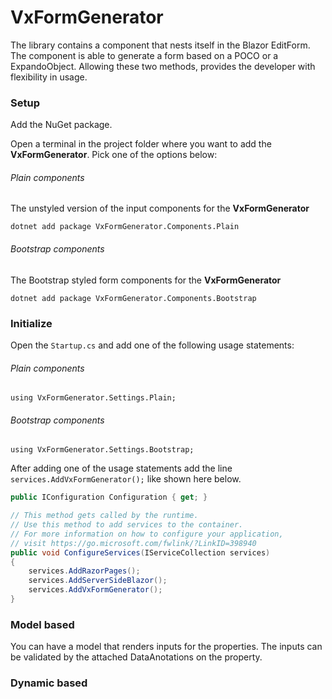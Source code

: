 # VxFormGenerator

The library contains a component that nests itself in the Blazor EditForm. The component is able to generate a form based on a POCO or a ExpandoObject. Allowing these two methods, provides the developer with flexibility in usage. 

### Setup

Add the NuGet package.

Open a terminal in the project folder where you want to add the **VxFormGenerator**. Pick one of the options below:

###### Plain components

The unstyled version of the input components for the **VxFormGenerator**

`dotnet add package VxFormGenerator.Components.Plain`

###### Bootstrap components

The Bootstrap styled form components for the **VxFormGenerator**

`dotnet add package VxFormGenerator.Components.Bootstrap`

### Initialize

Open the `Startup.cs` and add one of the following usage statements:

###### Plain components

`using VxFormGenerator.Settings.Plain;`

###### Bootstrap components

`using VxFormGenerator.Settings.Bootstrap;`

After adding one of the usage statements add the line `services.AddVxFormGenerator();` like shown here below.

````C#
public IConfiguration Configuration { get; }

// This method gets called by the runtime. 
// Use this method to add services to the container.
// For more information on how to configure your application, 
// visit https://go.microsoft.com/fwlink/?LinkID=398940
public void ConfigureServices(IServiceCollection services)
{
	services.AddRazorPages();
	services.AddServerSideBlazor();
	services.AddVxFormGenerator();
}
````



### Model based

You can have a model that renders inputs for the properties. The inputs can be validated by the attached DataAnotations on the property.







### Dynamic based



